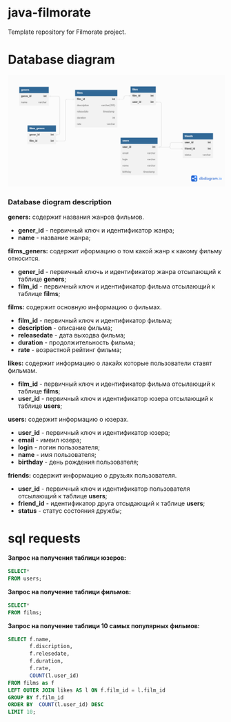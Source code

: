 # java-filmorate
Template repository for Filmorate project.
# Database diagram

![database diagram](https://github.com/Fenris06/java-filmorate/blob/main/database%20diagram%20of%20progect%20Filmorate%20new.png)

### Database diogram description
**geners:**
содержит названия жанров фильмов.
* **gener_id** - первичный ключ и идентификатор жанра;
* **name** - название жанра;

**films_geners:**
содержит иформацию о том какой жанр к какому фильму относится.
* **gener_id**  - первичный ключь и идентификатор жанра отсылающий к таблице **geners**;
* **film_id** - первичный ключ и идентификатор фильма отсылающий к таблице **films**;

**films:**
содержит основную информацию о фильмах.
* **film_id** - первичный ключ и идентификатор фильма;
* **description** - описание фильма;
* **releasedate** - дата выходва фильма;
* **duration** - продолжительность фильма;
* **rate** - возрастной рейтинг фильма;

**likes:** 
содержит информацию о лакайх которые пользователи ставят фильмам.
* **film_id** - первичный ключ и идентификатор фильма отсылающий к таблице **films**;
* **user_id** - первичный ключ и идентификатор юзера отсылающий к таблице **users**;

**users:**
содержит информацию о юзерах.
* **user_id** - первичный ключ и идентификатор юзера;
* **email** - имеил юзера;
* **login** - логин пользователя;
* **name** - имя пользователя;
* **birthday** - день рождения пользователя;

**friends:**
содержит информацию о друзьях пользователя.
* **user_id** - первичный ключ и идентификатор пользователя отсылающий к таблице **users**;
* **friend_id** - идентификатор друга отсыдающий к таблице **users**;
* **status** - статус состояния дружбы;

# sql requests

**Запрос на получения таблици юзеров:**
```sql
SELECT*
FROM users;
```
**Запрос на получение таблици фильмов:**
```sql
SELECT*
FROM films;
```
**Запрос на получение таблици 10 самых популярных фильмов:**
```sql
SELECT f.name,
       f.discription,
       f.relesedate,
       f.duration,
       f.rate,
       COUNT(l.user_id)
FROM films as f
LEFT OUTER JOIN likes AS l ON f.film_id = l.film_id
GROUP BY f.film_id
ORDER BY  COUNT(l.user_id) DESC
LIMIT 10;
```


